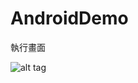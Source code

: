 # AndroidDemo


執行畫面

![alt tag](https://github.com/whcheng740418/AndroidDemo/blob/master/readyme/1.PNG)
